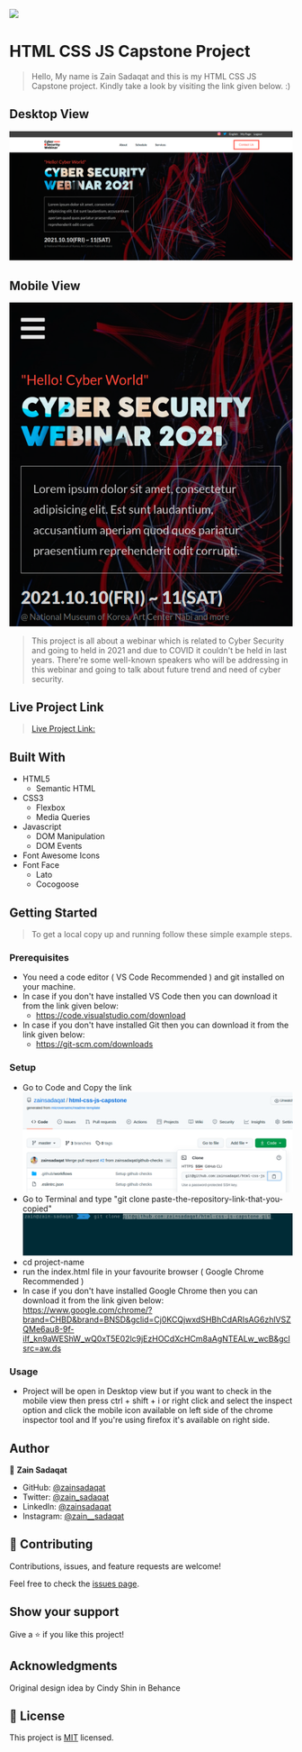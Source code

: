 ![](https://img.shields.io/badge/Microverse-blueviolet)

# HTML CSS JS Capstone Project

> Hello, My name is Zain Sadaqat and this is my HTML CSS JS Capstone project. Kindly take a look by visiting the link given below. :)

## Desktop View

![DesktopView](media/images/Desktop-View.png)

## Mobile View

![MobileView](media/images/mobile-view.png)

> This project is all about a webinar which is related to Cyber Security and going to held in 2021 and due to COVID it couldn't be held in last years. There're some well-known speakers who will be addressing in this webinar and going to talk about future trend and need of cyber security.

## Live Project Link

> [Live Project Link:](https://zainsadaqat.github.io/html-css-js-capstone/)

## Built With

- HTML5
  - Semantic HTML
- CSS3
  - Flexbox
  - Media Queries
- Javascript
  - DOM Manipulation
  - DOM Events
- Font Awesome Icons
- Font Face
  - Lato
  - Cocogoose

## Getting Started

> To get a local copy up and running follow these simple example steps.

### Prerequisites

- You need a code editor ( VS Code Recommended ) and git installed on your machine.
- In case if you don't have installed VS Code then you can download it from the link given below:
  - https://code.visualstudio.com/download
- In case if you don't have installed Git then you can download it from the link given below:
  - https://git-scm.com/downloads

### Setup

- Go to Code and Copy the link
  ![HowToCopyLink](media/images/clone-code-link.png)
- Go to Terminal and type "git clone paste-the-repository-link-that-you-copied"
  ![HowToUseLink](media/images/clone-code-terminal.png)
- cd project-name
- run the index.html file in your favourite browser ( Google Chrome Recommended )
- In case if you don't have installed Google Chrome then you can download it from the link given below:
  https://www.google.com/chrome/?brand=CHBD&brand=BNSD&gclid=Cj0KCQjwxdSHBhCdARIsAG6zhlVSZQMe6au8-9f-iIf_kn9aWEShW_wQ0xT5E02lc9jEzHOCdXcHCm8aAgNTEALw_wcB&gclsrc=aw.ds

### Usage

- Project will be open in Desktop view but if you want to check in the mobile view then press
  ctrl + shift + i or right click and select the inspect option and click the mobile icon available
  on left side of the chrome inspector tool and If you're using firefox it's available on right side.

## Author

👤 **Zain Sadaqat**

- GitHub: [@zainsadaqat](https://github.com/zainsadaqat)
- Twitter: [@zain_sadaqat](https://twitter.com/zain_sadaqat)
- LinkedIn: [@zainsadaqat](https://linkedin.com/in/zainsadaqat)
- Instagram: [@zain\_\_sadaqat](https://instagram.com/zain__sadaqat)

## 🤝 Contributing

Contributions, issues, and feature requests are welcome!

Feel free to check the [issues page](../../issues/).

## Show your support

Give a ⭐️ if you like this project!

## Acknowledgments

Original design idea by Cindy Shin in Behance

## 📝 License

This project is [MIT](./MIT.md) licensed.
